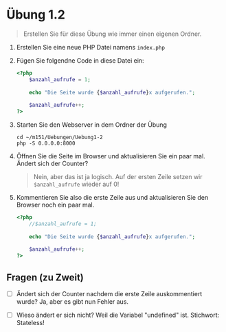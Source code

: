 # Übung 1.2 #

> Erstellen Sie für diese Übung wie immer einen eigenen Ordner.

1. Erstellen Sie eine neue PHP Datei namens `index.php`

1. Fügen Sie folgendne Code in diese Datei ein:

    ```php
    <?php
        $anzahl_aufrufe = 1;
        
        echo "Die Seite wurde {$anzahl_aufrufe}x aufgerufen.";
        
        $anzahl_aufrufe++;
    ?>
    ```

1. Starten Sie den Webserver in dem Ordner der Übung

    ```shell script
    cd ~/m151/Uebungen/Uebung1-2
    php -S 0.0.0.0:8000
    ```

1. Öffnen Sie die Seite im Browser und aktualisieren Sie ein paar mal. Ändert sich der Counter?

    > Nein, aber das ist ja logisch. Auf der ersten Zeile setzen wir `$anzahl_aufrufe` wieder auf 0!

1. Kommentieren Sie also die erste Zeile aus und aktualisieren Sie den Browser noch ein paar mal.

    ```php
    <?php
        //$anzahl_aufrufe = 1;
        
        echo "Die Seite wurde {$anzahl_aufrufe}x aufgerufen.";
        
        $anzahl_aufrufe++;
    ?>
    ```

## Fragen (zu Zweit) ##

- [ ] Ändert sich der Counter nachdem die erste Zeile auskommentiert wurde?
        Ja, aber es gibt nun Fehler aus.

- [ ] Wieso ändert er sich nicht? 
        Weil die Variabel "undefined" ist. Stichwort: Stateless!